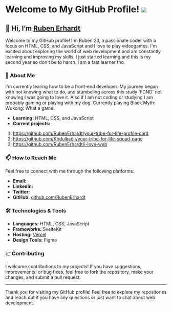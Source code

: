 # Welcome to My GitHub Profile! ![](https://komarev.com/ghpvc/?username=RubenErhardt&color=red)

## 👋 Hi, I’m [Ruben Erhardt](https://github.com/RubenErhardt)

Welcome to my GitHub profile! I'm Ruben 23, a passionate coder with a focus on HTML, CSS, and JavaScript and I love to play videogames. I'm excited about exploring the world of web development and am constantly learning and improving my skills. I just started learning and this is my second year so don't be to harsh. I am a fast learner tho.

### 👀 About Me

I'm currently learing how to be a front-end developer. My journey began with not knowing what to do, and stumbeling across this study 'FDND' not knowing I was going to love it. Also if I am not coding or studying I am probably gaming or playing with my dog. Currently playing Black Myth: Wukong. What a game!

- **Learning:** HTML, CSS, and JavaScript
- **Current projects:**
1. https://github.com/RubenErhardt/your-tribe-for-life-profile-card
2. https://github.com/Khdulkadir/your-tribe-for-life-squad-page
3. https://github.com/RubenErhardt/i-love-web

### 📫 How to Reach Me

Feel free to connect with me through the following platforms:

- **Email:** 
- **LinkedIn:** 
- **Twitter:** 
- **GitHub:** [github.com/RubenErhardt](https://github.com/RubenErhardt)

### 🛠️ Technologies & Tools

- **Languages:** HTML, CSS, JavaScript
- **Frameworks:** SvelteKit
- **Hosting:** [Vercel](https://vercel.com/)
- **Design Tools:** Figma

### 📈 Contributing

I welcome contributions to my projects! If you have suggestions, improvements, or bug fixes, feel free to fork the repository, make your changes, and submit a pull request.

---

Thank you for visiting my GitHub profile! Feel free to explore my repositories and reach out if you have any questions or just want to chat about web development.


